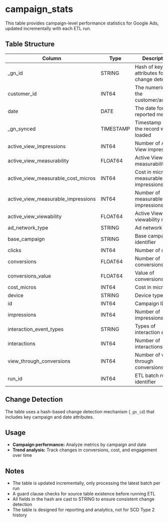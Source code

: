 # campaign_stats

This table provides campaign-level performance statistics for Google Ads, updated incrementally with each ETL run.

## Table Structure

| Column                        | Type      | Description                                 |
|-------------------------------|-----------|---------------------------------------------|
| _gn_id                        | STRING    | Hash of key attributes for change detection  |
| customer_id                   | INT64     | The numeric ID of the customer/account      |
| date                          | DATE      | The date for the reported metrics           |
| _gn_synced                    | TIMESTAMP | Timestamp when the record was loaded        |
| active_view_impressions       | INT64     | Number of Active View impressions           |
| active_view_measurability     | FLOAT64   | Active View measurability rate              |
| active_view_measurable_cost_micros | INT64 | Cost in micros for measurable impressions   |
| active_view_measurable_impressions | INT64 | Number of measurable impressions            |
| active_view_viewability       | FLOAT64   | Active View viewability rate                |
| ad_network_type               | STRING    | Ad network type                             |
| base_campaign                 | STRING    | Base campaign identifier                    |
| clicks                        | INT64     | Number of clicks                            |
| conversions                   | FLOAT64   | Number of conversions                       |
| conversions_value             | FLOAT64   | Value of conversions                        |
| cost_micros                   | INT64     | Cost in micros                              |
| device                        | STRING    | Device type                                 |
| id                            | INT64     | Campaign ID                                 |
| impressions                   | INT64     | Number of impressions                       |
| interaction_event_types       | STRING    | Types of interaction events                 |
| interactions                  | INT64     | Number of interactions                      |
| view_through_conversions      | INT64     | Number of view-through conversions          |
| run_id                        | INT64     | ETL batch run identifier                    |

## Change Detection

The table uses a hash-based change detection mechanism (`_gn_id`) that includes key campaign and date attributes.

## Usage

- **Campaign performance:** Analyze metrics by campaign and date
- **Trend analysis:** Track changes in conversions, cost, and engagement over time

## Notes

- The table is updated incrementally, only processing the latest batch per run
- A guard clause checks for source table existence before running ETL
- All fields in the hash are cast to STRING to ensure consistent change detection
- The table is designed for reporting and analytics, not for SCD Type 2 history 